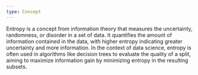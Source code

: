 ```yaml
---
type: Concept
---
```


Entropy is a concept from information theory that measures the uncertainty, randomness, or disorder in a set of data. It quantifies the amount of information contained in the data, with higher entropy indicating greater uncertainty and more information. In the context of data science, entropy is often used in algorithms like decision trees to evaluate the quality of a split, aiming to maximize information gain by minimizing entropy in the resulting subsets.
